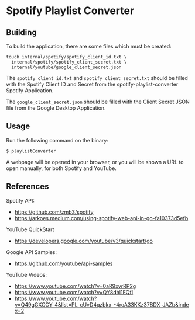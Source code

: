 # Spotify Playlist Converter

## Building

To build the application, there are some files which must be created:

```shell
touch internal/spotify/spotify_client_id.txt \
  internal/spotify/spotify_client_secret.txt \
  internal/youtube/google_client_secret.json
```

The `spotify_client_id.txt` and `spotify_client_secret.txt` should be filled with the Spotify Client ID and Secret from
the spotify-playlist-converter Spotify Application.

The `google_client_secret.json` should be filled with the Client Secret JSON file from the Google Desktop Application. 

## Usage

Run the following command on the binary:

```shell
$ playlistConverter
```

A webpage will be opened in your browser, or you will be shown a URL to open manually, for both Spotify and YouTube.

## References

Spotify API:

* https://github.com/zmb3/spotify
* https://arkoes.medium.com/using-spotify-web-api-in-go-fa10373d5efb


YouTube QuickStart

* https://developers.google.com/youtube/v3/quickstart/go


Google API Samples:

* https://github.com/youtube/api-samples


YouTube Videos:

* https://www.youtube.com/watch?v=0aR9xvrRP2g
* https://www.youtube.com/watch?v=QY8dhl1EQfI
* https://www.youtube.com/watch?v=Q49gGXCCY_4&list=PL_cUvD4qzbkx_-4roA33KKz37BDX_JAZb&index=2
